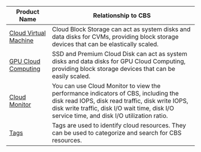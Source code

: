 
| Product Name | Relationship to CBS |
|---------|---------|
| [Cloud Virtual Machine](https://intl.cloud.tencent.com/document/product/213) | Cloud Block Storage can act as system disks and data disks for CVMs, providing block storage devices that can be elastically scaled. |
| [GPU Cloud Computing](https://intl.cloud.tencent.com/document/product/560) | SSD and Premium Cloud Disk can act as system disks and data disks for GPU Cloud Computing, providing block storage devices that can be easily scaled. |
| [Cloud Monitor](https://intl.cloud.tencent.com/document/product/248) | You can use Cloud Monitor to view the performance indicators of CBS, including the disk read IOPS, disk read traffic, disk write IOPS, disk write traffic, disk I/O wait time, disk I/O service time, and disk I/O utilization ratio. |
| [Tags](https://intl.cloud.tencent.com/document/product/651) | Tags are used to identify cloud resources. They can be used to categorize and search for CBS resources. |
